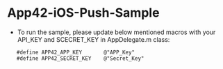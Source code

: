 App42-iOS-Push-Sample
=====================

* To run the sample, please update below mentioned macros with your API_KEY and SCECRET_KEY in AppDelegate.m class:

```
   #define APP42_APP_KEY       @"APP_Key"
   #define APP42_SECRET_KEY    @"Secret_Key"
```
